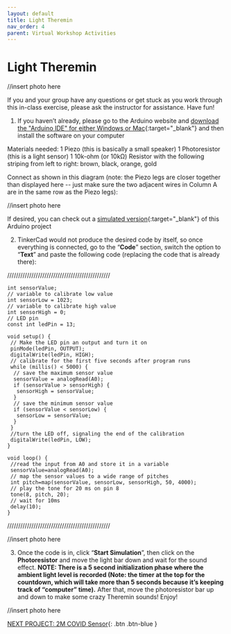 ```yaml
---
layout: default
title: Light Theremin
nav_order: 4
parent: Virtual Workshop Activities
---
```


# Light Theremin

//insert photo here

If you and your group have any questions or get stuck as you work through this in-class exercise, please ask the instructor for assistance.  Have fun!

1. If you haven’t already, please go to the Arduino website and [download the "Arduino IDE" for either Windows or Mac](https://www.arduino.cc/en/software){:target="_blank"} and then install the software on your computer

Materials needed: 
          1 Piezo (this is basically a small speaker)
          1 Photoresistor (this is a light sensor)
          1 10k-ohm (or 10k&Omega;) Resistor with the following striping from left to right: brown, black, orange, gold

Connect as shown in this diagram (note: the Piezo legs are closer together than displayed here -- just make sure the two adjacent wires in Column A are in the same row as the Piezo legs):

//insert photo here

If desired, you can check out a [simulated version](https://goo.gl/Tq5TpD){:target="_blank"} of this Arduino project

2. TinkerCad would not produce the desired code by itself, so once everything is connected, go to the “**Code**” section, switch the option to “**Text**” and paste the following code (replacing the code that is already there):

///////////////////////////////////////////////
```
int sensorValue;
// variable to calibrate low value
int sensorLow = 1023;
// variable to calibrate high value
int sensorHigh = 0;
// LED pin
const int ledPin = 13;

void setup() {
 // Make the LED pin an output and turn it on
 pinMode(ledPin, OUTPUT);
 digitalWrite(ledPin, HIGH);
 // calibrate for the first five seconds after program runs
 while (millis() < 5000) {
  // save the maximum sensor value
  sensorValue = analogRead(A0);
  if (sensorValue > sensorHigh) {
   sensorHigh = sensorValue;
  }
  // save the minimum sensor value
  if (sensorValue < sensorLow) {
   sensorLow = sensorValue;
  }
 }
 //turn the LED off, signaling the end of the calibration
 digitalWrite(ledPin, LOW);
}

void loop() {
 //read the input from A0 and store it in a variable
 sensorValue=analogRead(A0);
 // map the sensor values to a wide range of pitches
 int pitch=map(sensorValue, sensorLow, sensorHigh, 50, 4000);
 // play the tone for 20 ms on pin 8
 tone(8, pitch, 20);
 // wait for 10ms
 delay(10);
}
```
///////////////////////////////////////////////

//insert photo here

3. Once the code is in, click “**Start Simulation**”, then click on the **Photoresistor** and move the light bar down and wait for the sound effect. 
**NOTE: There is a 5 second initialization phase where the ambient light level is recorded (Note: the timer at the top for the countdown, which will take more than 5 seconds because it’s keeping track of “computer” time).** After that, move the photoresistor bar up and down to make some crazy Theremin sounds!  Enjoy!

//insert photo here

[NEXT PROJECT: 2M COVID Sensor](2M_covid_sensor.html){: .btn .btn-blue }
